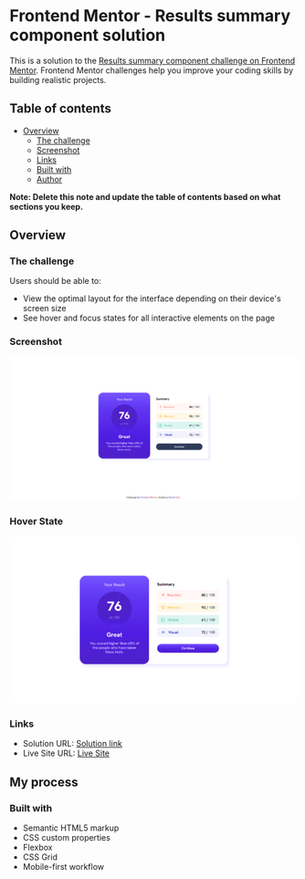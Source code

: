 # Frontend Mentor - Results summary component solution

This is a solution to the [Results summary component challenge on Frontend Mentor](https://www.frontendmentor.io/challenges/results-summary-component-CE_K6s0maV). Frontend Mentor challenges help you improve your coding skills by building realistic projects. 

## Table of contents

- [Overview](#overview)
  - [The challenge](#the-challenge)
  - [Screenshot](#screenshot)
  - [Links](#links)
  - [Built with](#built-with)
  - [Author](#author)

**Note: Delete this note and update the table of contents based on what sections you keep.**

## Overview

### The challenge

Users should be able to:

- View the optimal layout for the interface depending on their device's screen size
- See hover and focus states for all interactive elements on the page

### Screenshot

![](./assets/images/screenshot.png)

### Hover State

![](./assets/images/screenshot-hover.png)

### Links

- Solution URL: [Solution link](https://your-solution-url.com)
- Live Site URL: [Live Site](https://shinjix-web.github.io/results-summary-component-main/)

## My process

### Built with

- Semantic HTML5 markup
- CSS custom properties
- Flexbox
- CSS Grid
- Mobile-first workflow